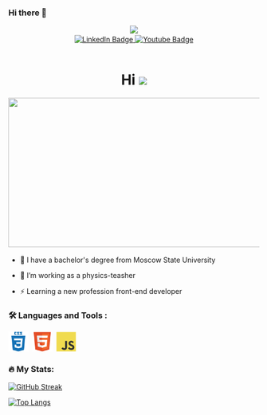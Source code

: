 ### Hi there 👋

<!--
**Zara-Ashi/Zara-Ashi** is a ✨ _special_ ✨ repository because its `README.md` (this file) appears on your GitHub profile.

Here are some ideas to get you started:

- 🔭 I’m currently working on ...
- 🌱 I’m currently learning ...
- 👯 I’m looking to collaborate on ...
- 🤔 I’m looking for help with ...
- 💬 Ask me about ...
- 📫 How to reach me: ...
- 😄 Pronouns: ...
- ⚡ Fun fact: ...
-->
<div id="header" align="center">
<img src="https://media.giphy.com/media/ZRiLoLix9pnW7cVB5y/giphy.gif" width="100"/></div>
<div id="badges"align="center">
  <a href="(https://www.instagram.com/ashrapova.zarina/)">
  <img src="https://img.shields.io/badge/Instagram-red?style=for-the-badge&logo=instagram&logoColor=white" alt="LinkedIn Badge"/>
  </a>
  <a href="(https://www.facebook.com/zarrina.j/)">
      <img src="https://img.shields.io/badge/Facebook-blue?style=for-the-badge&logo=facebook&logoColor=white" alt="Youtube Badge"/>
  </a>
    </div>
      <div id="head" align="center"> <img src="https://komarev.com/ghpvc/?username=Zara-Ashi&style=flat-square&color=blue" alt=""></div>
       <div id="h" align="center"> <h1>Hi <img src="https://media.giphy.com/media/Wj7lNjMNDxSmc/giphy.gif" width="100px"/></h1></div>
       <div align="center">
  <img src="https://media.giphy.com/media/L1R1tvI9svkIWwpVYr/giphy.gif" width="600" height="300"/> </div>
  
- :seedling: I have a bachelor's degree from Moscow State University

- :telescope: I’m working as a physics-teasher

- :zap: Learning a new profession front-end developer
### :hammer_and_wrench: Languages and Tools :
<div>
 
  <img src="https://github.com/devicons/devicon/blob/master/icons/css3/css3-plain-wordmark.svg"  title="CSS3" alt="CSS" width="40" height="40"/>&nbsp;
  <img src="https://github.com/devicons/devicon/blob/master/icons/html5/html5-original.svg" title="HTML5" alt="HTML" width="40" height="40"/>&nbsp;
  <img src="https://github.com/devicons/devicon/blob/master/icons/javascript/javascript-original.svg" title="JavaScript" alt="JavaScript" width="40" height="40"/>&nbsp;
 
</div>

### :fire: My Stats:
[![GitHub Streak](http://github-readme-streak-stats.herokuapp.com?user=Zara-Ashi&theme=dark&background=000000)](https://git.io/streak-stats)

[![Top Langs](https://github-readme-stats.vercel.app/api/top-langs/?username=Zara-Ashi&layout=compact&theme=vision-friendly-dark)](https://github.com/anuraghazra/github-readme-stats)

<!-- BLOG-POST-LIST:START -->

<!-- BLOG-POST-LIST:END -->
